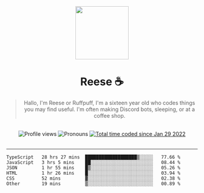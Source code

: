 <div align='center'>
  <img src='https://cdn.reeseharlak.com/reese.jpg' width='140' height='140' />
  <h1>Reese ☕️</h1>
  <blockquote>Hallo, I'm Reese or Ruffpuff, I'm a sixteen year old who codes things you may find useful. I'm often making Discord bots, sleeping, or at a coffee shop.</blockquote>
  
  <br />
  
  <img alt="Profile views" src="https://komarev.com/ghpvc/?username=ruffpuff1" />
  <img alt='Pronouns' src='https://img.shields.io/endpoint?url=https://pronoundb.org/shields/61181f81be124c42b207bffd' />
  <a href="https://wakatime.com/@72bf611d-9557-4a85-aa1d-46f6a3346744"><img src="https://wakatime.com/badge/user/72bf611d-9557-4a85-aa1d-46f6a3346744.svg" alt="Total time coded since Jan 29 2022" /></a>
</div><br />

<hr />

<!--START_SECTION:waka-->

```text
TypeScript   28 hrs 27 mins  ███████████████████▒░░░░░   77.66 %
JavaScript   3 hrs 5 mins    ██░░░░░░░░░░░░░░░░░░░░░░░   08.44 %
JSON         1 hr 55 mins    █▒░░░░░░░░░░░░░░░░░░░░░░░   05.26 %
HTML         1 hr 26 mins    █░░░░░░░░░░░░░░░░░░░░░░░░   03.94 %
CSS          52 mins         ▓░░░░░░░░░░░░░░░░░░░░░░░░   02.38 %
Other        19 mins         ▒░░░░░░░░░░░░░░░░░░░░░░░░   00.89 %
```

<!--END_SECTION:waka-->
